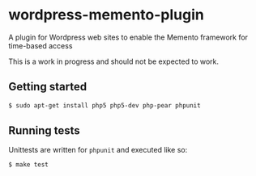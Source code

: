 # wordpress-memento-plugin

A plugin for Wordpress web sites to enable the Memento framework for time-based access

This is a work in progress and should not be expected to work.

## Getting started

```bash
$ sudo apt-get install php5 php5-dev php-pear phpunit
```

## Running tests

Unittests are written for ``phpunit`` and executed like so:

```bash
$ make test
```
